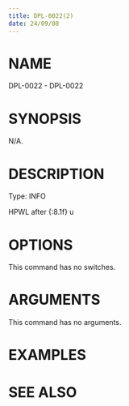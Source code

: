 ```yaml
---
title: DPL-0022(2)
date: 24/09/08
---
```


# NAME

DPL-0022 - DPL-0022

# SYNOPSIS

N/A.

# DESCRIPTION

Type: INFO

HPWL after {:8.1f} u

# OPTIONS

This command has no switches.

# ARGUMENTS

This command has no arguments.

# EXAMPLES

# SEE ALSO
